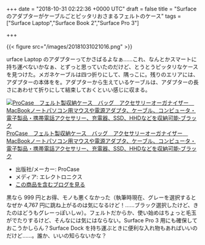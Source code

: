 
+++
date = "2018-10-31 02:22:36 +0000 UTC"
draft = false
title = "Surface のアダプターがケーブルごとピッタリおさまるフェルトのケース"
tags = ["Surface Laptop","Surface Book 2","Surface Pro 3"]

+++


{{< figure src="/images/20181031021016.png"  >}}

urface Laptop のアダプターってかさばるよなぁ……これ、なんとかスマートに持ち運べないかなぁ、とずっと思っていたのだけど、とうとうピッタリなケースを見つけた。メガネケーブルは四つ折りにして、隅っこに。残りのエリアには、アダプターの本体をを。アダプターから生えているケーブルは、アダプターの長さにあわせて折りにして結束しておくといい感じに収まる。<div class="hatena-asin-detail"><a href="http://www.amazon.co.jp/exec/obidos/ASIN/B01I47TFLU/bestylesnet-22/"><img src="https://images-fe.ssl-images-amazon.com/images/I/61Kcc3iH2pL._SL160_.jpg" class="hatena-asin-detail-image" alt="ProCase　フェルト製収納ケース　バッグ　アクセサリーオーガナイザー　MacBookノートパソコン用マウスや電源アダプタ、ケーブル、コンピュータ・電子製品・携帯電話アクセサリー、充電器、SSD、HHDなどを収納可能‐ブラック" title="ProCase　フェルト製収納ケース　バッグ　アクセサリーオーガナイザー　MacBookノートパソコン用マウスや電源アダプタ、ケーブル、コンピュータ・電子製品・携帯電話アクセサリー、充電器、SSD、HHDなどを収納可能‐ブラック"/></a><div class="hatena-asin-detail-info"><a href="http://www.amazon.co.jp/exec/obidos/ASIN/B01I47TFLU/bestylesnet-22/">ProCase　フェルト製収納ケース　バッグ　アクセサリーオーガナイザー　MacBookノートパソコン用マウスや電源アダプタ、ケーブル、コンピュータ・電子製品・携帯電話アクセサリー、充電器、SSD、HHDなどを収納可能‐ブラック</a><ul><li><span class="hatena-asin-detail-label">出版社/メーカー:</span> ProCase</li><li><span class="hatena-asin-detail-label">メディア:</span> エレクトロニクス</li><li><a href="http://d.hatena.ne.jp/asin/B01I47TFLU/bestylesnet-22" target="_blank">この商品を含むブログを見る</a></li></ul></div><div class="hatena-asin-detail-foot"></div></div>黒なら 999 円とお得、モノも悪くなかった（執筆時現在、グレーを選択するとなぜか 4,767 円に跳ね上がるのは気になるけど！……ブラック選択したけど、きたのはどうもグレーっぽいしｗ）。フェルトだからか、使い始めはちょっと毛玉がでたりするけど、そんなには気にはならない。Surface Pro 3 用にも確保しておこうかしらん？Surface Dock を持ち運ぶときに便利な入れ物もあればいいのだけど……。誰か、いいの知らないかな？



